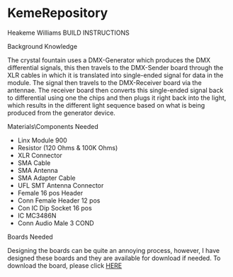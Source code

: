 # KemeRepository
Heakeme Williams
                                                          BUILD INSTRUCTIONS
                                                          

Background Knowledge

The crystal fountain uses a DMX-Generator which produces the DMX differential signals, this then travels to the DMX-Sender board through the XLR cables in which it is translated into single-ended signal for data in the module. The signal then travels to the DMX-Receiver board via the antennae. The receiver board then converts this single-ended signal back to differential using one the chips and then plugs it right back into the light, which results in the different light sequence based on what is being produced from the generator device.

Materials\Components Needed

* Linx Module 900
* Resistor (120 Ohms & 100K Ohms)
* XLR Connector
* SMA Cable
* SMA Antenna
* SMA Adapter Cable
* UFL SMT Antenna Connector
* Female 16 pos Header
* Conn Female Header 12 pos
* Con IC Dip Socket 16 pos
* IC MC3486N
* Conn Audio Male 3 COND

Boards Needed 

Designing the boards can be quite an annoying process, however, I have designed these boards and they are available for download if needed. 
To download the board, please click [HERE](https://github.com/TheKeme/SensorEffector/blob/master/ZIP%20FILES/DMX%20Sender.zip)

